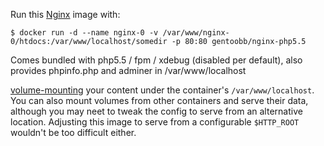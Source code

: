 Run this [Nginx][] image with:

    $ docker run -d --name nginx-0 -v /var/www/nginx-0/htdocs:/var/www/localhost/somedir -p 80:80 gentoobb/nginx-php5.5

Comes bundled with php5.5 / fpm / xdebug (disabled per default), also provides phpinfo.php and adminer in /var/www/localhost

[volume-mounting][volume-mount] your content under the container's
`/var/www/localhost`.  You can also mount volumes from other
containers and serve their data, although you may neet to tweak the
config to serve from an alternative location.  Adjusting this image to
serve from a configurable `$HTTP_ROOT` wouldn't be too difficult
either.

[Nginx]: http://nginx.org/
[volume-mount]: http://docs.docker.io/en/latest/use/working_with_volumes/

